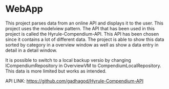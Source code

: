 # WebApp

This project parses data from an online API and displays it to the user. This project uses the modelview pattern. The API that has been used in this project is called the Hyrule-Compendium-API. This API has been chosen since it contains a lot of different data. The project is able to show this data sorted by category in a overview window as well as show a data entry in detail in a detail window.

It is possible to switch to a local backup versio by changing ICompendiumRepository in OverviewVM to CompendiumLocalRepository. This data is more limited but works as intended.

API LINK: https://github.com/gadhagod/Hyrule-Compendium-API
